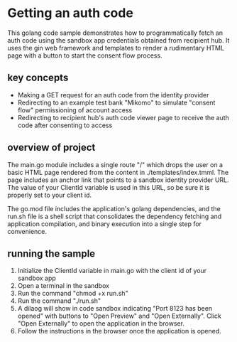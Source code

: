 # Getting an auth code

This golang code sample demonstrates how to programmatically fetch an auth code using the sandbox app credentials obtained from recipient hub. It uses the gin web framework and templates to render a rudimentary HTML page with a button to start the consent flow process.

## key concepts
* Making a GET request for an auth code from the identity provider
* Redirecting to an example test bank "Mikomo" to simulate "consent flow" permissioning of account access
* Redirecting to recipient hub's auth code viewer page to receive the auth code after consenting to access

## overview of project
The main.go module includes a single route "/" which drops the user on a basic HTML page rendered from the content in ./templates/index.tmml. The page includes an anchor link that points to a sandbox identity provider URL. The value of your ClientId variable is used in this URL, so be sure it is properly set to your client id.

The go.mod file includes the application's golang dependencies, and the run.sh file is a shell script that consolidates the dependency fetching and application compilation, and binary execution into a single step for convenience.


## running the sample
1. Initialize the ClientId variable in main.go with the client id of your sandbox app
2. Open a terminal in the sandbox
3. Run the command "chmod +x run.sh"
4. Run the command "./run.sh"
5. A dilaog will show in code sandbox indicating "Port 8123 has been opened" with buttons to "Open Preview" and "Open Externally". Click "Open Externally" to open the application in the browser.
6. Follow the instructions in the browser once the application is opened.